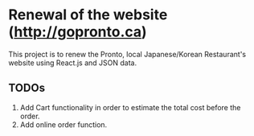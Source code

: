 # Renewal of the website (http://gopronto.ca)

This project is to renew the Pronto, local Japanese/Korean Restaurant's website using React.js and JSON data.


## TODOs

1. Add Cart functionality in order to estimate the total cost before the order.
2. Add online order function.
